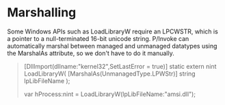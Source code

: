 # Marshalling

Some Windows APIs such as LoadLibraryW require an LPCWSTR, which is a pointer to a null-terminated 16-bit unicode string. P/Invoke can automatically marshal between managed and unmanaged datatypes using the MarshalAs attribute, so we don't have to do it manually.

> [DllImport(dllname:"kernel32",SetLastError = true)]
> static extern nint LoadLibraryW(
> [MarshalAs(UnmanagedType.LPWStr)] string lpLibFileName
> );
>
> var hProcess:nint = LoadLibraryW(lpLibFileName:"amsi.dll");
